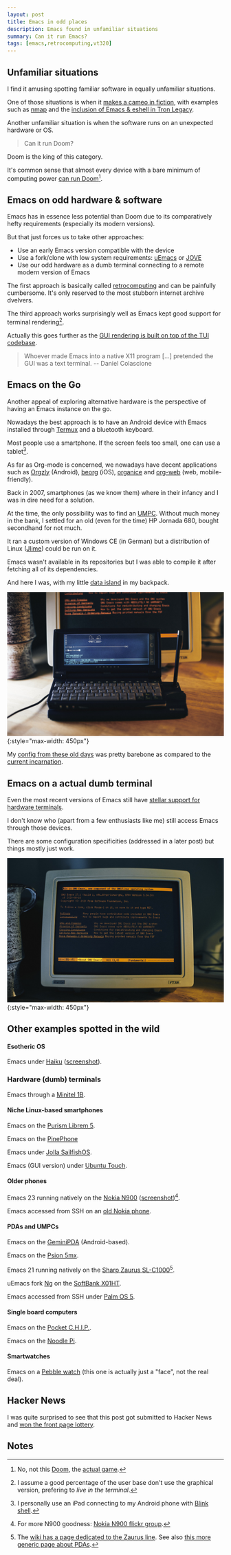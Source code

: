 ```yaml
---
layout: post
title: Emacs in odd places
description: Emacs found in unfamiliar situations
summary: Can it run Emacs?
tags: [emacs,retrocomputing,vt320]
---
```



## Unfamiliar situations

I find it amusing spotting familiar software in equally unfamiliar situations.

One of those situations is when it [makes a cameo in fiction](https://ilikeinterfaces.com/), with examples such as [nmap](https://nmap.org/movies/) and the [inclusion of Emacs & eshell in Tron Legacy](https://boingboing.net/2011/04/06/how-emacs-got-into-t.html).

Another unfamiliar situation is when the software runs on an unexpected hardware or OS.

>Can it run Doom?

Doom is the king of this category.

It's common sense that almost every device with a bare minimum of computing power [can run Doom](https://itrunsdoom.tumblr.com/)[^1].


## Emacs on odd hardware & software

Emacs has in essence less potential than Doom due to its comparatively hefty requirements (especially its modern versions).

But that just forces us to take other approaches:

 - Use an early Emacs version compatible with the device
 - Use a fork/clone with low system requirements: [uEmacs](https://github.com/torvalds/uemacs) or [JOVE](https://en.wikipedia.org/wiki/JOVE)
 - Use our odd hardware as a dumb terminal connecting to a remote modern version of Emacs

The first approach is basically called [retrocomputing](/tag/retrocomputing/) and can be painfully cumbersome. It's only reserved to the most stubborn internet archive dvelvers.

The third approach works surprisingly well as Emacs kept good support for terminal rendering[^2].

Actually this goes further as the [GUI rendering is built on top of the TUI codebase](https://www.facebook.com/notes/daniel-colascione/buttery-smooth-emacs/10155313440066102).

>Whoever made Emacs into a native X11 program [...] pretended the GUI was a text terminal.
>  -- Daniel Colascione


## Emacs on the Go

Another appeal of exploring alternative hardware is the perspective of having an Emacs instance on the go.

Nowadays the best approach is to have an Android device with Emacs installed through [Termux](https://termux.com/) and a bluetooth keyboard.

Most people use a smartphone. If the screen feels too small, one can use a tablet[^4].

As far as Org-mode is concerned, we nowadays have decent applications such as [Orgzly](http://www.orgzly.com/) (Android), [beorg](https://beorgapp.com/) (iOS), [organice](https://organice.200ok.ch/) and [org-web](https://org-web.org/) (web, mobile-friendly).

Back in 2007, smartphones (as we know them) where in their infancy and I was in dire need for a solution.

At the time, the only possibility was to find an [UMPC](https://en.wikipedia.org/wiki/Ultra-mobile_PC). Without much money in the bank, I settled for an old (even for the time) HP Jornada 680, bought secondhand for not much.

It ran a custom version of Windows CE (in German) but a distribution of Linux ([Jlime](https://web.archive.org/web/20160301064554/http://jlime.com/wiki/home)) could be run on it.

Emacs wasn't available in its repositories but I was able to compile it after fetching all of its dependencies.

And here I was, with my little [data island](https://en.wikipedia.org/wiki/Data_island) in my backpack.

![emacs_on_hp_jornada_680](/assets/img/emacs_on_hp_jornada_680.jpg){:style="max-width: 450px"}

My [config from these old days](https://github.com/p3r7/retro-dot-emacs) was pretty barebone as compared to the [current incarnation](https://github.com/p3r7/emacs.d).


## Emacs on a actual dumb terminal

Even the most recent versions of Emacs still have [stellar support for hardware terminals](https://www.gnu.org/software/emacs/manual/html_node/emacs/Terminal-Init.html).

I don't know who (apart from a few enthusiasts like me) still access Emacs through those devices.

There are some configuration specificities (addressed in a later post) but things mostly just work.

![emacs_on_dec_vt320](/assets/img/emacs_on_dec_vt320.jpg){:style="max-width: 450px"}


## Other examples spotted in the wild

#### Esotheric OS

Emacs under [Haiku](https://depot.haiku-os.org/#!/pkg/emacs/haikuports/26/2/-/-/1/x86_64?bcguid=bc157-URXX) ([screenshot](https://imgur.com/GCa6CFK)).

### Hardware (dumb) terminals

Emacs through a [Minitel 1B](https://twitter.com/CanalEDTA/status/721345151214465024).

#### Niche Linux-based smartphones

Emacs on the [Purism Librem 5](https://twitter.com/puri_sm/status/1144394797517402114).

Emacs on the [PinePhone](https://social.pixie.town/@theonefreeman/103623829020543902)

Emacs under [Jolla SailfishOS](https://www.reddit.com/r/unixporn/comments/1wwpe3/gnu_emacs_in_sailfish_os/).

Emacs (GUI version) under [Ubuntu Touch](https://imgur.com/ZGWH6Nm).


#### Older phones

Emacs 23 running natively on the [Nokia N900](https://talk.maemo.org/showthread.php?s=c5e3e5b32f8fe6d2a08d76503164c9d5&t=37241) ([screenshot](https://talk.maemo.org/attachment.php?s=c5e3e5b32f8fe6d2a08d76503164c9d5&attachmentid=7364&stc=1&d=1266616914))[^3].

Emacs accessed from SSH on an [old Nokia phone](http://archive.eglug.org/node/27).


#### PDAs and UMPCs

Emacs on the [GeminiPDA](https://twitter.com/komecha/status/1021370513707347969) (Android-based).

Emacs on the [Psion 5mx](http://muru.com/linux/psion/kernel/).

Emacs 21 running natively on the [Sharp Zaurus SL-C1000](https://web.archive.org/web/20160426190322/http://pda.sukareruhito.com/2007/05/zaurus_slc1000emacshowm.html)[^5].

uEmacs fork [Ng](https://web.archive.org/web/20060610210357/http://tillanosoft.com/ce/ngj.html) on the [SoftBank X01HT](https://web.archive.org/web/20150514125016/http://pda.sukareruhito.com/2007/05/x01htemacsng_for_win32micro_em.html).

Emacs accessed from SSH under [Palm OS 5](http://www.sealiesoftware.com/pssh/).


#### Single board computers

Emacs on the [Pocket C.H.I.P.](https://www.reddit.com/r/emacs/comments/ajwtcb/emacs_on_the_go/).

Emacs on the [Noodle Pi](https://twitter.com/noodle_pi/status/996427835630747648).


#### Smartwatches

Emacs on a [Pebble watch](https://www.reddit.com/r/emacs/comments/7oqr5s/i_must_have_emacs_on_everything_even_my_smartwatch/) (this one is actually just a "face", not the real deal).


## Hacker News

I was quite surprised to see that this post got submitted to Hacker News and [won the front page lottery](https://news.ycombinator.com/item?id=25108697#25111009).


## Notes

[^1]: No, not this [Doom](https://github.com/hlissner/doom-emacs), the [actual game](https://en.wikipedia.org/wiki/Doom_(1993_video_game)).

[^2]: I assume a good percentage of the user base don't use the graphical version, prefering to _live in the terminal_.

[^3]: For more N900 goodness: [Nokia N900 flickr group](https://www.flickr.com/photos/n900user/).

[^4]: I personally use an iPad connecting to my Android phone with [Blink shell](https://blink.sh/).

[^5]: The [wiki has a page dedicated to the Zaurus line](https://www.emacswiki.org/emacs/EmacsForZaurus). See also [this more generic page about PDAs](https://www.emacswiki.org/emacs/Emacs_and_EmacsWikiMode_on_PDAs).
